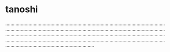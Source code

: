 # tanoshi

.....................................................................................................................................................................................................................................................................................................................................................................................................................................................................................................................................................................................